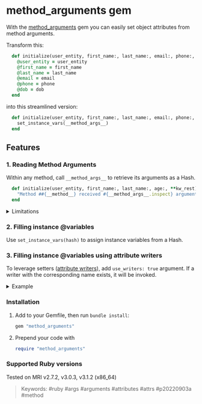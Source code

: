 # method_arguments gem

With the [method_arguments](https://github.com/gorodulin/method_arguments?tab=readme-ov-file#method_arguments-gem) gem you can easily set object attributes from method arguments.

Transform this:

```ruby
  def initialize(user_entity, first_name:, last_name:, email:, phone:, dob:)
    @user_entity = user_entity
    @first_name = first_name
    @last_name = last_name
    @email = email
    @phone = phone
    @dob = dob
  end
```

into this streamlined version:

```ruby
  def initialize(user_entity, first_name:, last_name:, email:, phone:, dob:)
    set_instance_vars(__method_args__)
  end
```

## Features

### 1. Reading Method Arguments

Within any method, call `__method_args__` to retrieve its arguments as a Hash.

```ruby
  def initialize(user_entity, first_name:, last_name:, age:, **kw_rest)
    "Method ##{__method__} received #{__method_args__.inspect} arguments"
  end
```

<details>
  <summary>Limitations</summary>
  <br>
  
  1. Argument types `*rest` and `**keyrest` are ignored regardless of their name:
     
      ```ruby
      def initialize(arg, *arg_rest, kw_arg:, **kw_rest)
        __method_args__ # returns { a: <value>, kw_arg: <value> }
      end
      ```
      
      This is due to security reasons. One should not cast unknown arbitrary arguments to instance variables.
      
  2. The method does not support argument forwarding:

      ```ruby
      def self.call(...)
        new(__method_args__).call # raises error
      end
      ```
  
</details>

### 2. Filling instance @variables

Use `set_instance_vars(hash)` to assign instance variables from a Hash.

### 3. Filling instance @variables using attribute writers

To leverage setters ([attribute writers](https://docs.ruby-lang.org/en/3.1/Module.html#method-i-attr_writer)), add `use_writers: true` argument. If a writer with the corresponding name exists, it will be invoked.

<details>
  <summary>Example</summary>
  <br>
  
  Before:

  ```ruby
  def initialize(user_entity, first_name:, last_name:, age:, ...)
    @user_entity = user_entity
    @first_name = first_name
    @last_name = last_name
    self.age = age
    ...
  end

  def age=(val)
    @age = Integer(val)
  end
  ```

  After:

  ```ruby
  def initialize(user_entity, first_name:, last_name:, age:, ...)
    set_instance_vars(__method_args__, use_writers: true)
  end

  def age=(val)
    @age = Integer(val)
  end
  ```
</details>

### Installation

1. Add to your Gemfile, then run `bundle install`:

    ```ruby
    gem "method_arguments"
    ```

2. Prepend your code with

    ```ruby
    require "method_arguments"
    ```


### Supported Ruby versions

Tested on MRI v2.7.2, v3.0.3, v3.1.2 (x86_64)

> Keywords: #ruby #args #arguments #attributes #attrs #p20220903a #method
